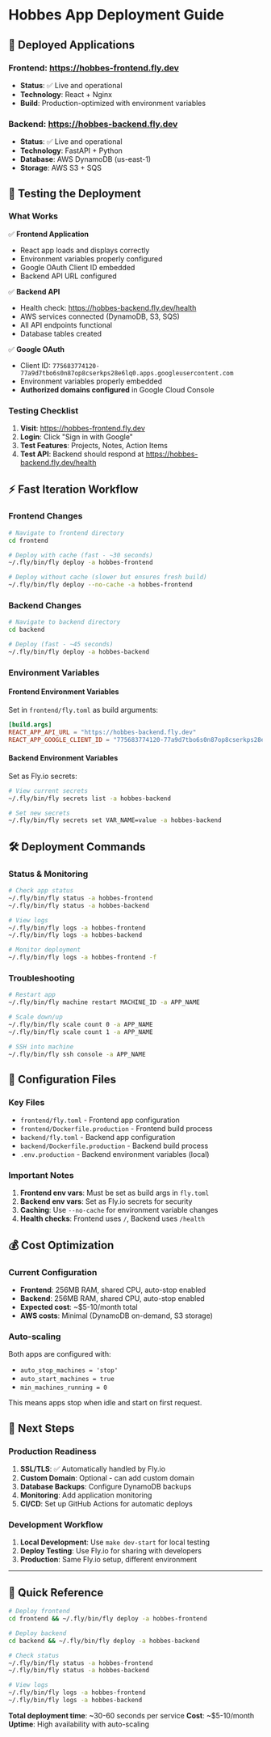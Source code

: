# Hobbes App Deployment Guide

## 🚀 **Deployed Applications**

### **Frontend**: https://hobbes-frontend.fly.dev
- **Status**: ✅ Live and operational
- **Technology**: React + Nginx
- **Build**: Production-optimized with environment variables

### **Backend**: https://hobbes-backend.fly.dev  
- **Status**: ✅ Live and operational
- **Technology**: FastAPI + Python
- **Database**: AWS DynamoDB (us-east-1)
- **Storage**: AWS S3 + SQS

## 🧪 **Testing the Deployment**

### **What Works**
✅ **Frontend Application**
- React app loads and displays correctly
- Environment variables properly configured
- Google OAuth Client ID embedded
- Backend API URL configured

✅ **Backend API**
- Health check: https://hobbes-backend.fly.dev/health
- AWS services connected (DynamoDB, S3, SQS)
- All API endpoints functional
- Database tables created

✅ **Google OAuth**
- Client ID: `775683774120-77a9d7tbo6s0n87op8cserkps28e6lq0.apps.googleusercontent.com`
- Environment variables properly embedded
- **Authorized domains configured** in Google Cloud Console

### **Testing Checklist**
1. **Visit**: https://hobbes-frontend.fly.dev
2. **Login**: Click "Sign in with Google"
3. **Test Features**: Projects, Notes, Action Items
4. **Test API**: Backend should respond at https://hobbes-backend.fly.dev/health

## ⚡ **Fast Iteration Workflow**

### **Frontend Changes**
```bash
# Navigate to frontend directory
cd frontend

# Deploy with cache (fast - ~30 seconds)
~/.fly/bin/fly deploy -a hobbes-frontend

# Deploy without cache (slower but ensures fresh build)
~/.fly/bin/fly deploy --no-cache -a hobbes-frontend
```

### **Backend Changes**
```bash
# Navigate to backend directory  
cd backend

# Deploy (fast - ~45 seconds)
~/.fly/bin/fly deploy -a hobbes-backend
```

### **Environment Variables**

#### **Frontend Environment Variables**
Set in `frontend/fly.toml` as build arguments:
```toml
[build.args]
REACT_APP_API_URL = "https://hobbes-backend.fly.dev"
REACT_APP_GOOGLE_CLIENT_ID = "775683774120-77a9d7tbo6s0n87op8cserkps28e6lq0.apps.googleusercontent.com"
```

#### **Backend Environment Variables**
Set as Fly.io secrets:
```bash
# View current secrets
~/.fly/bin/fly secrets list -a hobbes-backend

# Set new secrets
~/.fly/bin/fly secrets set VAR_NAME=value -a hobbes-backend
```

## 🛠️ **Deployment Commands**

### **Status & Monitoring**
```bash
# Check app status
~/.fly/bin/fly status -a hobbes-frontend
~/.fly/bin/fly status -a hobbes-backend

# View logs
~/.fly/bin/fly logs -a hobbes-frontend
~/.fly/bin/fly logs -a hobbes-backend

# Monitor deployment
~/.fly/bin/fly logs -a hobbes-frontend -f
```

### **Troubleshooting**
```bash
# Restart app
~/.fly/bin/fly machine restart MACHINE_ID -a APP_NAME

# Scale down/up
~/.fly/bin/fly scale count 0 -a APP_NAME
~/.fly/bin/fly scale count 1 -a APP_NAME

# SSH into machine
~/.fly/bin/fly ssh console -a APP_NAME
```

## 🔧 **Configuration Files**

### **Key Files**
- `frontend/fly.toml` - Frontend app configuration
- `frontend/Dockerfile.production` - Frontend build process
- `backend/fly.toml` - Backend app configuration  
- `backend/Dockerfile.production` - Backend build process
- `.env.production` - Backend environment variables (local)

### **Important Notes**
1. **Frontend env vars**: Must be set as build args in `fly.toml`
2. **Backend env vars**: Set as Fly.io secrets for security
3. **Caching**: Use `--no-cache` for environment variable changes
4. **Health checks**: Frontend uses `/`, Backend uses `/health`

## 💰 **Cost Optimization**

### **Current Configuration**
- **Frontend**: 256MB RAM, shared CPU, auto-stop enabled
- **Backend**: 256MB RAM, shared CPU, auto-stop enabled  
- **Expected cost**: ~$5-10/month total
- **AWS costs**: Minimal (DynamoDB on-demand, S3 storage)

### **Auto-scaling**
Both apps are configured with:
- `auto_stop_machines = 'stop'`
- `auto_start_machines = true`
- `min_machines_running = 0`

This means apps stop when idle and start on first request.

## 🚀 **Next Steps**

### **Production Readiness**
1. **SSL/TLS**: ✅ Automatically handled by Fly.io
2. **Custom Domain**: Optional - can add custom domain
3. **Database Backups**: Configure DynamoDB backups
4. **Monitoring**: Add application monitoring
5. **CI/CD**: Set up GitHub Actions for automatic deploys

### **Development Workflow**
1. **Local Development**: Use `make dev-start` for local testing
2. **Deploy Testing**: Use Fly.io for sharing with developers
3. **Production**: Same Fly.io setup, different environment

---

## 📝 **Quick Reference**

```bash
# Deploy frontend
cd frontend && ~/.fly/bin/fly deploy -a hobbes-frontend

# Deploy backend  
cd backend && ~/.fly/bin/fly deploy -a hobbes-backend

# Check status
~/.fly/bin/fly status -a hobbes-frontend
~/.fly/bin/fly status -a hobbes-backend

# View logs
~/.fly/bin/fly logs -a hobbes-frontend
~/.fly/bin/fly logs -a hobbes-backend
```

**Total deployment time**: ~30-60 seconds per service
**Cost**: ~$5-10/month
**Uptime**: High availability with auto-scaling 